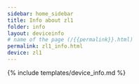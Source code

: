 ```yaml
---
sidebar: home_sidebar
title: Info about zl1
folder: info
layout: deviceinfo
# name of the page (/{{permalink}}.html)
permalink: zl1_info.html
device: zl1
---
```

{% include templates/device_info.md %}
